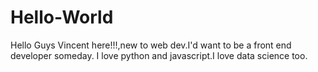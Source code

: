 # Hello-World

Hello Guys
Vincent here!!!,new to web dev.I'd want to be a front end developer someday.
I love python and javascript.I love data science too.
